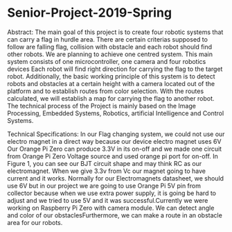 # Senior-Project-2019-Spring
Abstract:
The main goal of this project is to create four robotic systems that can carry a flag in hurdle
area. There are certain criterias supposed to follow are falling flag, collision with obstacle and each
robot should find other robots. We are planning to achieve one centred system. This main system
consists of one microcontroller, one camera and four robotics devices Each robot will find right
direction for carrying the flag to the target robot. Additionally, the basic working principle of this
system is to detect robots and obstacles at a certain height with a camera located out of the platform
and to establish routes from color selection. With the routes calculated, we will establish a map for
carrying the flag to another robot. The technical process of the Project is mainly based on the
Image Processing, Embedded Systems, Robotics, artificial Intelligence and Control Systems.


Technical Specifications:
In our Flag changing system, we could not use our electro magnet in a direct way because
our device electro magnet uses 6V Our Orange Pi Zero can produce 3.3V in its on-off and we
made one circuit from Orange Pi Zero Voltage source and used orange pi port for on-off. In Figure
1, you can see our BJT circuit shape and may think RC as our electromagnet. When we give 3.3v
from Vc our magnet going to have current and it works. Normally for our Electromagnets
datasheet, we should use 6V but in our project we are going to use Orange Pi 5V pin from collector
because when we use extra power supply, it is going be hard to adjust and we tried to use 5V and
it was successful.Currently we were working on Raspberry Pi Zero with camera module. We can detect
angle and color of our obstaclesFurthermore, we can make a route in an obstacle area for our robots.
